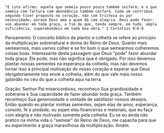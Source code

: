 ```
"E isto afirmo: aquele que semeia pouco pouco também ceifará; e o que semeia com fartura com abundância também ceifará. Cada um contribua segundo tiver proposto no coração, não com tristeza ou por necessidade; porque Deus ama a quem dá com alegria. Deus pode fazer-vos abundar em toda graça, a fim de que, tendo sempre, em tudo, ampla suficiência, superabundeis em toda boa obra." 2 Coríntios 9:6-8
```

Pensamento: O conceito biblico de plantio e colheita se refere ao principio da multiplicação sobrenatural e divina do Reino de Deus. Quanto mais semearmos, mais vamos colher e se for bom o que semearmos colheremos coisas boas. Interessante desta passagem que Deus "pode" fazer abundar toda graça. Ele pode, mas não significa que é obrigado. Por isso devemos plantar nossas sementes na esperança da colheita, mas não devemos tornar isso a principal motivação do nosso coração e esperar que Deus obrigatoriamente nos envie a colheita, além do que vale mais nosso galardão no céu do que a colheita aqui na terra.


Oração: Senhor Pai misericordioso, reconheço Sua grandiosidade e soberania e Sua capacidade de fazer abundar toda graça. Também reconheço Sua generosidade e vontade de satisfazer nossos desejos. Então quando eu plantar minhas sementes, sejam elas de amor, esperança, consolo, fé e piedade, ou sejam elas financeiras e materiais, que eu faça com alegria e não motivado somente pela colheita. Eu se eu ainda não pratico na minha vida o "semear" do Reino de Deus, me capacita para que eu experimente a graça maravilhosa da multiplicação. Amém.

